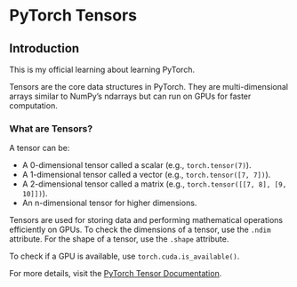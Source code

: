 # PyTorch Tensors


## Introduction
This is my official learning about learning PyTorch.

Tensors are the core data structures in PyTorch. They are multi-dimensional arrays similar to NumPy’s ndarrays but can run on GPUs for faster computation.

### What are Tensors?
A tensor can be:
- A 0-dimensional tensor called a scalar (e.g., `torch.tensor(7)`).
- A 1-dimensional tensor called a vector (e.g., `torch.tensor([7, 7])`).
- A 2-dimensional tensor called a matrix (e.g., `torch.tensor([[7, 8], [9, 10]])`).
- An n-dimensional tensor for higher dimensions.

Tensors are used for storing data and performing mathematical operations efficiently on GPUs. To check the dimensions of a tensor, use the `.ndim` attribute. For the shape of a tensor, use the `.shape` attribute.

To check if a GPU is available, use `torch.cuda.is_available()`.

For more details, visit the [PyTorch Tensor Documentation](https://docs.pytorch.org/docs/stable/tensors.html).
